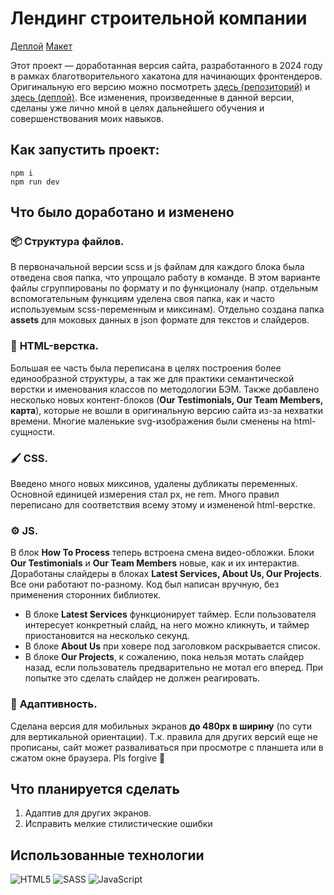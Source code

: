 # Лендинг строительной компании

[Деплой](https://team8html-event2024-nine.vercel.app)
[Макет](https://www.figma.com/design/xQeRhxFMgHJ1aqcvFNNoyV/Conbuild_With_Out_Products?node-id=0-1&p=f&t=UEDnBriWzmqfEVXz-0)

Этот проект — доработанная версия сайта, разработанного в 2024 году в рамках благотворительного хакатона для начинающих фронтендеров. Оригинальную его версию можно посмотреть [здесь (репозиторий)](https://github.com/IlyaBurch/team8htmlEvent2024) и [здесь (деплой)](https://team8html-event2024.vercel.app). Все изменения, произведенные в данной версии, сделаны уже лично мной в целях дальнейшего обучения и совершенствования моих навыков.

## Как запустить проект:
```
npm i
npm run dev
```

## Что было доработано и изменено

### :package: **Структура файлов.**  
В первоначальной версии scss и js файлам для каждого блока была отведена своя папка, что упрощало работу в команде. В этом варианте файлы сгруппированы по формату и по функционалу (напр. отдельным вспомогательным функциям уделена своя папка, как и часто используемым scss-переменным и миксинам). Отдельно создана папка **assets** для моковых данных в json формате для текстов и слайдеров.

### :notebook: **HTML-верстка.** 
Большая ее часть была переписана в целях построения более единообразной структуры, а так же для практики семантической верстки и именования классов по методологии БЭМ. Также добавлено несколько новых контент-блоков (**Our Testimonials, Our Team Members, карта**), которые не вошли в оригинальную версию сайта из-за нехватки времени. Многие маленькие svg-изображения были сменены на html-сущности.

### :paintbrush: **CSS.**
Введено много новых миксинов, удалены дубликаты переменных. Основной единицей измерения стал px, не rem. Много правил переписано для соответствия всему этому и измененой html-верстке. 

### :gear: **JS.** 
В блок **How To Process** теперь встроена смена видео-обложки. Блоки **Our Testimonials** и **Our Team Members** новые, как и их интерактив. Доработаны слайдеры в блоках **Latest Services, About Us, Our Projects**. Все они работают по-разному. Код был написан вручную, без применения сторонних библиотек. 
   - В блоке **Latest Services** функционирует таймер. Если пользователя интересует конкретный слайд, на него можно кликнуть, и таймер приостановится на несколько секунд.
   - В блоке **About Us** при ховере под заголовком раскрывается список.
   - В блоке **Our Projects**, к сожалению, пока нельзя мотать слайдер назад, если пользователь предварительно не мотал его вперед. При попытке это сделать слайдер не должен реагировать.

### 📱 **Адаптивность.** 
Сделана версия для мобильных экранов **до 480px в ширину** (по сути для вертикальной ориентации). Т.к. правила для других версий еще не прописаны, сайт может разваливаться при просмотре с планшета или в сжатом окне браузера. Pls forgive 🙏

## Что планируется сделать

1. Адаптив для других экранов.
2. Исправить мелкие стилистические ошибки

## Использованные технологии

![HTML5](https://img.shields.io/badge/html5-%23E34F26.svg?style=for-the-badge&logo=html5&logoColor=white) ![SASS](https://img.shields.io/badge/SASS-hotpink.svg?style=for-the-badge&logo=SASS&logoColor=white) ![JavaScript](https://img.shields.io/badge/javascript-%23323330.svg?style=for-the-badge&logo=javascript&logoColor=%23F7DF1E)
